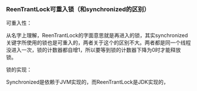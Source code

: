 ### ReenTrantLock可重入锁（和synchronized的区别）

可重入性：

从名字上理解，ReenTrantLock的字面意思就是再进入的锁，其实synchronized关键字所使用的锁也是可重入的，两者关于这个的区别不大。两者都是同一个线程没进入一次，锁的计数器都自增1，所以要等到锁的计数器下降为0时才能释放锁。

锁的实现：

Synchronized是依赖于JVM实现的，而ReenTrantLock是JDK实现的，